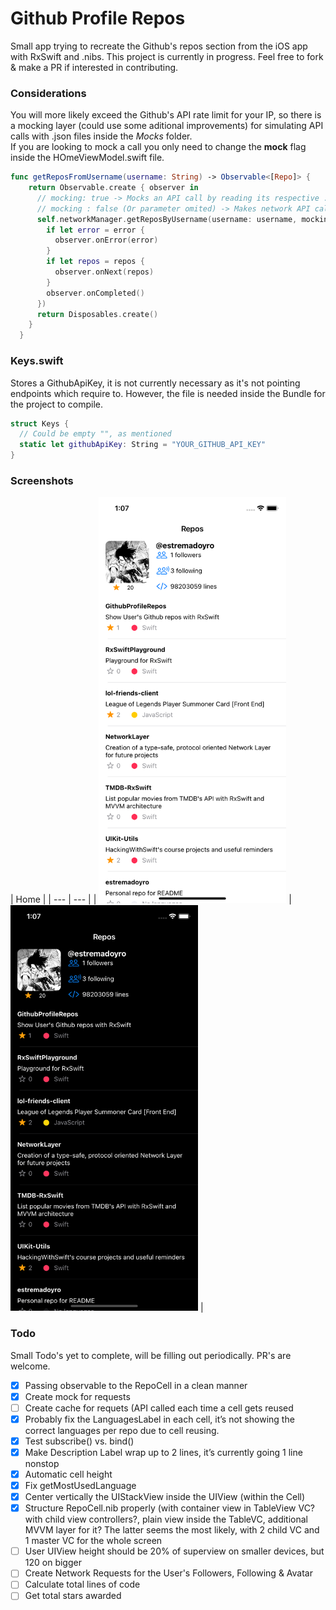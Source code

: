 # Github Profile Repos
Small app trying to recreate the Github's repos section from the iOS app with RxSwift and .nibs. This project is currently in progress. Feel free to fork & make a PR if interested in contributing.

### Considerations
You will more likely exceed the Github's API rate limit for your IP, so there is a mocking layer (could use some aditional improvements) for simulating API calls with .json files inside the *Mocks* folder.\
If you are looking to mock a call you only need to change the **mock** flag inside the HOmeViewModel.swift file.
```swift
func getReposFromUsername(username: String) -> Observable<[Repo]> {
    return Observable.create { observer in
      // mocking: true -> Mocks an API call by reading its respective .json instead
      // mocking : false (Or parameter omited) -> Makes network API calls
      self.networkManager.getReposByUsername(username: username, mocking: true, completion: { repos, error in
        if let error = error {
          observer.onError(error)
        }
        if let repos = repos {
          observer.onNext(repos)
        }
        observer.onCompleted()
      })
      return Disposables.create()
    }
  }

```

### Keys.swift
Stores a GithubApiKey, it is not currently necessary as it's not pointing endpoints which require to. However, the file is needed inside the Bundle for the project to compile.
```swift
struct Keys {
  // Could be empty "", as mentioned
  static let githubApiKey: String = "YOUR_GITHUB_API_KEY"
}
```

### Screenshots
| Home | 
| --- | --- | 
| <img src="images/home-light.png" width=300 /> |  <img src="images/home-dark.png" width=300 /> |

### Todo
Small Todo's yet to complete, will be filling out periodically. PR's are welcome.  
- [x]  Passing observable to the RepoCell in a clean manner
- [x]  Create mock for requests
- [ ]  Create cache for requets (API called each time a cell gets reused
- [x]  Probably fix the LanguagesLabel in each cell, it’s not showing the correct languages per repo due to cell reusing.
- [x]  Test subscribe() vs. bind()
- [x]  Make Description Label wrap up to 2 lines, it’s currently going 1 line nonstop
- [x]  Automatic cell height
- [x]  Fix getMostUsedLanguage
- [x]  Center vertically the UIStackView inside the UIView (within the Cell)
- [x]  Structure RepoCell.nib properly (with container view in TableView VC? with child view controllers?, plain view inside the TableVC, additional MVVM layer for it? The latter seems the most likely, with 2 child VC and 1 master VC for the whole screen
- [ ]  User UIView height should be 20% of superview on smaller devices, but 120 on bigger
- [ ]  Create Network Requests for the User's Followers, Following & Avatar
- [ ]  Calculate total lines of code
- [ ]  Get total stars awarded
